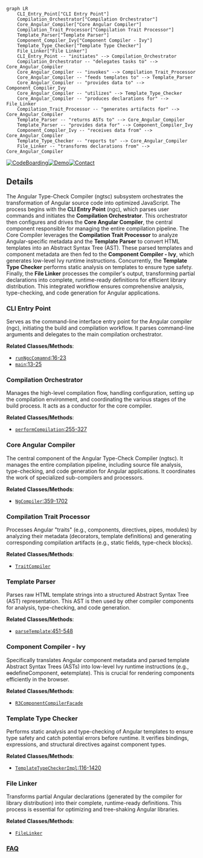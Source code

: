 ```mermaid
graph LR
    CLI_Entry_Point["CLI Entry Point"]
    Compilation_Orchestrator["Compilation Orchestrator"]
    Core_Angular_Compiler["Core Angular Compiler"]
    Compilation_Trait_Processor["Compilation Trait Processor"]
    Template_Parser["Template Parser"]
    Component_Compiler_Ivy["Component Compiler - Ivy"]
    Template_Type_Checker["Template Type Checker"]
    File_Linker["File Linker"]
    CLI_Entry_Point -- "initiates" --> Compilation_Orchestrator
    Compilation_Orchestrator -- "delegates tasks to" --> Core_Angular_Compiler
    Core_Angular_Compiler -- "invokes" --> Compilation_Trait_Processor
    Core_Angular_Compiler -- "feeds templates to" --> Template_Parser
    Core_Angular_Compiler -- "provides data to" --> Component_Compiler_Ivy
    Core_Angular_Compiler -- "utilizes" --> Template_Type_Checker
    Core_Angular_Compiler -- "produces declarations for" --> File_Linker
    Compilation_Trait_Processor -- "generates artifacts for" --> Core_Angular_Compiler
    Template_Parser -- "returns ASTs to" --> Core_Angular_Compiler
    Template_Parser -- "provides data for" --> Component_Compiler_Ivy
    Component_Compiler_Ivy -- "receives data from" --> Core_Angular_Compiler
    Template_Type_Checker -- "reports to" --> Core_Angular_Compiler
    File_Linker -- "transforms declarations from" --> Core_Angular_Compiler
```

[![CodeBoarding](https://img.shields.io/badge/Generated%20by-CodeBoarding-9cf?style=flat-square)](https://github.com/CodeBoarding/GeneratedOnBoardings)[![Demo](https://img.shields.io/badge/Try%20our-Demo-blue?style=flat-square)](https://www.codeboarding.org/demo)[![Contact](https://img.shields.io/badge/Contact%20us%20-%20contact@codeboarding.org-lightgrey?style=flat-square)](mailto:contact@codeboarding.org)

## Details

The Angular Type-Check Compiler (ngtsc) subsystem orchestrates the transformation of Angular source code into optimized JavaScript. The process begins with the **CLI Entry Point** (ngc), which parses user commands and initiates the **Compilation Orchestrator**. This orchestrator then configures and drives the **Core Angular Compiler**, the central component responsible for managing the entire compilation pipeline. The Core Compiler leverages the **Compilation Trait Processor** to analyze Angular-specific metadata and the **Template Parser** to convert HTML templates into an Abstract Syntax Tree (AST). These parsed templates and component metadata are then fed to the **Component Compiler - Ivy**, which generates low-level Ivy runtime instructions. Concurrently, the **Template Type Checker** performs static analysis on templates to ensure type safety. Finally, the **File Linker** processes the compiler's output, transforming partial declarations into complete, runtime-ready definitions for efficient library distribution. This integrated workflow ensures comprehensive analysis, type-checking, and code generation for Angular applications.

### CLI Entry Point
Serves as the command-line interface entry point for the Angular compiler (ngc), initiating the build and compilation workflow. It parses command-line arguments and delegates to the main compilation orchestrator.


**Related Classes/Methods**:

- <a href="https://github.com/angular/angular/blob/main/packages/compiler-cli/src/bin/ngc.ts#L16-L23" target="_blank" rel="noopener noreferrer">`runNgcComamnd`:16-23</a>
- <a href="https://github.com/angular/angular/blob/main/adev/shared-docs/pipeline/api-gen/manifest/index.mts#L13-L25" target="_blank" rel="noopener noreferrer">`main`:13-25</a>


### Compilation Orchestrator
Manages the high-level compilation flow, handling configuration, setting up the compilation environment, and coordinating the various stages of the build process. It acts as a conductor for the core compiler.


**Related Classes/Methods**:

- <a href="https://github.com/angular/angular/blob/main/packages/compiler-cli/src/perform_compile.ts#L255-L327" target="_blank" rel="noopener noreferrer">`performCompilation`:255-327</a>


### Core Angular Compiler
The central component of the Angular Type-Check Compiler (ngtsc). It manages the entire compilation pipeline, including source file analysis, type-checking, and code generation for Angular applications. It coordinates the work of specialized sub-compilers and processors.


**Related Classes/Methods**:

- <a href="https://github.com/angular/angular/blob/main/packages/compiler-cli/src/ngtsc/core/src/compiler.ts#L359-L1702" target="_blank" rel="noopener noreferrer">`NgCompiler`:359-1702</a>


### Compilation Trait Processor
Processes Angular "traits" (e.g., components, directives, pipes, modules) by analyzing their metadata (decorators, template definitions) and generating corresponding compilation artifacts (e.g., static fields, type-check blocks).


**Related Classes/Methods**:

- <a href="https://github.com/angular/angular/blob/main/packages/compiler-cli/src/ngtsc/core/src/compiler.ts" target="_blank" rel="noopener noreferrer">`TraitCompiler`</a>


### Template Parser
Parses raw HTML template strings into a structured Abstract Syntax Tree (AST) representation. This AST is then used by other compiler components for analysis, type-checking, and code generation.


**Related Classes/Methods**:

- <a href="https://github.com/angular/angular/blob/main/packages/compiler-cli/src/ngtsc/annotations/component/src/resources.ts#L451-L548" target="_blank" rel="noopener noreferrer">`parseTemplate`:451-548</a>


### Component Compiler - Ivy
Specifically translates Angular component metadata and parsed template Abstract Syntax Trees (ASTs) into low-level Ivy runtime instructions (e.g., ɵɵdefineComponent, ɵɵtemplate). This is crucial for rendering components efficiently in the browser.


**Related Classes/Methods**:

- <a href="https://github.com/angular/angular/blob/main/packages/compiler/src/render3/r3_factory.ts" target="_blank" rel="noopener noreferrer">`R3ComponentCompilerFacade`</a>


### Template Type Checker
Performs static analysis and type-checking of Angular templates to ensure type safety and catch potential errors before runtime. It verifies bindings, expressions, and structural directives against component types.


**Related Classes/Methods**:

- <a href="https://github.com/angular/angular/blob/main/packages/compiler-cli/src/ngtsc/typecheck/src/checker.ts#L116-L1420" target="_blank" rel="noopener noreferrer">`TemplateTypeCheckerImpl`:116-1420</a>


### File Linker
Transforms partial Angular declarations (generated by the compiler for library distribution) into their complete, runtime-ready definitions. This process is essential for optimizing and tree-shaking Angular libraries.


**Related Classes/Methods**:

- <a href="https://github.com/angular/angular/blob/main/packages/compiler-cli/linker/babel/src/es2015_linker_plugin.ts" target="_blank" rel="noopener noreferrer">`FileLinker`</a>




### [FAQ](https://github.com/CodeBoarding/GeneratedOnBoardings/tree/main?tab=readme-ov-file#faq)